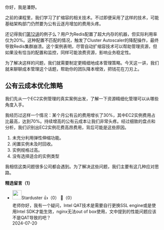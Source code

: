 你好，我是潘野。

之前的课程里，我们学习了扩缩容的相关技术。不过即便采用了这样的技术，可能基础架构部门仍然要为公有云逐月增加的费用头疼。

还记得我们[第12讲](https://time.geekbang.org/column/article/768082)的例子么？用户为Redis配置了超大内存的机器，但实际利用率仅为20%。这种配置不匹配的情况，触发了Cluster Autoscaler的降配操作，最终导致Redis集群崩溃。这个案例表明，尽管自动扩缩容技术可以帮助管理资源，但如果没有恰当的配置和监控，同样可能浪费资源，影响业务稳定性。

为了解决这样的问题，我们就需要制定更精细地成本管理策略。今天这一讲，我们就来聊聊成本管理这个话题，帮助你的团队降本增效，把钱花在刀刃上。

## 公有云成本优化策略

我们先从一个EC2实例管理的真实案例出发，了解一下资源精细化管理可以从哪些角度入手。

我经历过这样一个情况：某个月公有云的费用增长了30%，其中EC2实例费用占比最高，达到70%。持续增高的公有云成本让我们非常头疼。经过细致的盘点和分析，我们识别出EC2实例花费高昂费用，背后可能是这些原因。

1. 未充分利用弹性伸缩功能。
2. 闲置实例未及时回收。
3. 实例规格过高。
4. 没有选择适合的实例类型

我相信这类问题很多公司都会遇到。为了解决这些问题，我们主要有这几种应对思路。
<div><strong>精选留言（1）</strong></div><ul>
<li><img src="https://static001.geekbang.org/account/avatar/00/1a/81/53/857c999f.jpg" width="30px"><span>Starduster</span> 👍（0） 💬（0）<div>老师你好，我有一个疑问，Intel QAT技术是需要自行更换SSL engine或是使用Intel SDK才能生效，nginx无法out of box使用，文中提到的性能问题应该不是QAT导致的吧？</div>2024-07-20</li><br/>
</ul>